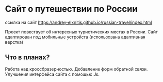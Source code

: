 # Сайт о путешествии по России

ссылка на сайт <https://andrey-elxnitis.github.io/russian-travel/index.html>

Проект повествует об интересных туристических местах в России.
Сайт адаптирован под мобильные устройста (использована адаптивная верстка)

## Что в планах?
Работа над кроссбразерностью.
Добавление форм обратной связи.
Улучшения интерфейса сайта с помощью Js.